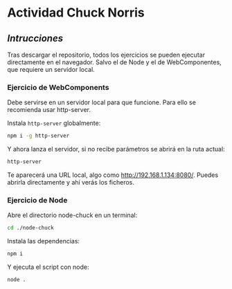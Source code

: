 # Actividad Chuck Norris

## _Intrucciones_
Tras descargar el repositorio, todos los ejercicios se pueden ejecutar directamente en el navegador. Salvo el de Node y el de WebComponentes, que requiere un servidor local.

### Ejercicio de WebComponents
Debe servirse en un servidor local para que funcione. Para ello se recomienda usar http-server.

Instala `http-server` globalmente:
```sh
npm i -g http-server
```
Y ahora lanza el servidor, si no recibe parámetros se abrirá en la ruta actual:
```sh
http-server
```

Te aparecerá una URL local, algo como http://192.168.1.134:8080/. Puedes abrirla directamente y ahí verás los ficheros.

### Ejercicio de Node
Abre el directorio node-chuck en un terminal:
```sh
cd ./node-chuck
```

Instala las dependencias:
```sh
npm i
```

Y ejecuta el script con node:
```sh
node .   
```
